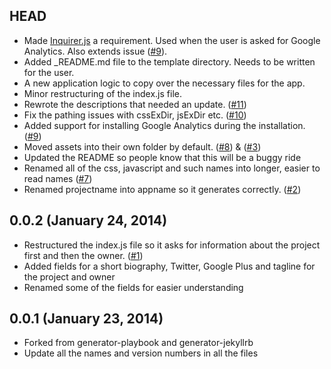 ## HEAD
* Made [Inquirer.js](https://github.com/SBoudrias/Inquirer.js) a requirement. Used when the user is asked for Google Analytics. Also extends issue ([#9](https://github.com/sondr3/generator-jekyllized/issues/9)). 
* Added _README.md file to the template directory. Needs to be written for the user.
* A new application logic to copy over the necessary files for the app.
* Minor restructuring of the index.js file.
* Rewrote the descriptions that needed an update. ([#11](https://github.com/sondr3/generator-jekyllized/issues/11))
* Fix the pathing issues with cssExDir, jsExDir etc. ([#10](https://github.com/sondr3/generator-jekyllized/issues/10))
* Added support for installing Google Analytics during the installation. ([#9](https://github.com/sondr3/generator-jekyllized/issues/9))
* Moved assets into their own folder by default. ([#8](https://github.com/sondr3/generator-jekyllized/issues/8)) & ([#3](https://github.com/sondr3/generator-jekyllized/issues/3))
* Updated the README so people know that this will be a buggy ride
* Renamed all of the css, javascript and such names into longer, easier to read names ([#7](https://github.com/sondr3/generator-jekyllized/issues/7))
* Renamed projectname into appname so it generates correctly. ([#2](https://github.com/sondr3/generator-jekyllized/issues/2))

## 0.0.2 (January 24, 2014)
* Restructured the index.js file so it asks for information about the project first and then the owner. ([#1](https://github.com/sondr3/generator-jekyllized/issues/1))
* Added fields for a short biography, Twitter, Google Plus and tagline for the project and owner
* Renamed some of the fields for easier understanding 

## 0.0.1 (January 23, 2014)
* Forked from generator-playbook and generator-jekyllrb
* Update all the names and version numbers in all the files